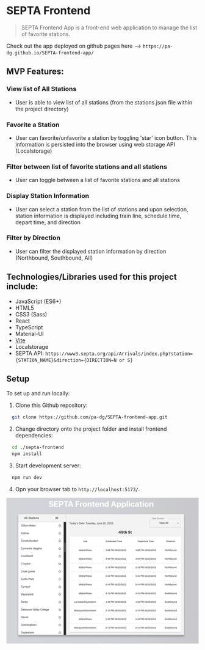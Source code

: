 # SEPTA Frontend

> SEPTA Frontend App is a front-end web application to manage the list of favorite stations.

Check out the app deployed on github pages here --> `https://pa-dg.github.io/SEPTA-frontend-app/`

## MVP Features:

### View list of All Stations

- User is able to view list of all stations (from the stations.json file within the project directory)

### Favorite a Station

- User can favorite/unfavorite a station by toggling 'star' icon button. This information is persisted into the browser using web storage API (Localstorage)

### Filter between list of favorite stations and all stations

- User can toggle between a list of favorite stations and all stations

### Display Station Information

- User can select a station from the list of stations and upon selection, station information is displayed including train line, schedule time, depart time, and direction

### Filter by Direction

- User can filter the displayed station information by direction (Northbound, Southbound, All)

## Technologies/Libraries used for this project include:

- JavaScript (ES6+)
- HTML5
- CSS3 (Sass)
- React
- TypeScript
- Material-UI
- [Vite](https://vitejs.dev/)
- Localstorage
- SEPTA API: `https://www3.septa.org/api/Arrivals/index.php?station={STATION_NAME}&direction={DIRECTION=N or S}`

## Setup

To set up and run locally:

1. Clone this Github repository:

```bash
  git clone https://github.com/pa-dg/SEPTA-frontend-app.git
```

2. Change directory onto the project folder and install frontend dependencies:

```bash
  cd ./septa-frontend
  npm install
```

3. Start development server:

```bash
  npm run dev
```

4. Opn your browser tab to `http://localhost:5173/`.

![septa-app-screen](./src/assets/Septa-app-screen.png)
